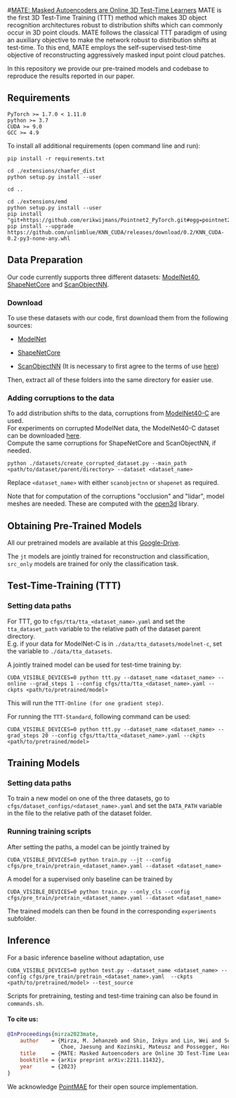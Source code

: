 #[MATE: Masked Autoencoders are Online 3D Test-Time Learners](https://arxiv.org/abs/2211.11432#:~:text=We%20propose%20MATE%2C%20the%20first,not%20be%20anticipated%20during%20training.)
MATE is the first 3D Test-Time Training (TTT) method which makes 3D object recognition architectures robust to 
distribution shifts which can commonly occur in 3D point clouds. 
MATE follows the classical TTT paradigm of using an auxiliary objective to make the network robust to 
distribution shifts at test-time. 
To this end, MATE employs the self-supervised test-time objective of reconstructing aggressively masked 
input point cloud patches.

In this repository we provide our pre-trained models and codebase to reproduce the results reported in our 
paper. 
## Requirements
```
PyTorch >= 1.7.0 < 1.11.0  
python >= 3.7  
CUDA >= 9.0  
GCC >= 4.9  
```
To install all additional requirements (open command line and run):
```
pip install -r requirements.txt

cd ./extensions/chamfer_dist
python setup.py install --user

cd ..

cd ./extensions/emd
python setup.py install --user
pip install "git+https://github.com/erikwijmans/Pointnet2_PyTorch.git#egg=pointnet2_ops&subdirectory=pointnet2_ops_lib"
pip install --upgrade https://github.com/unlimblue/KNN_CUDA/releases/download/0.2/KNN_CUDA-0.2-py3-none-any.whl
```

## Data Preparation
Our code currently supports three different datasets: [ModelNet40](https://arxiv.org/abs/1406.5670), [ShapeNetCore](https://arxiv.org/abs/1512.03012) and [ScanObjectNN](https://arxiv.org/abs/1908.04616).
  
### Download
To use these datasets with our code, first download them from the following sources:  
- [ModelNet](https://shapenet.cs.stanford.edu/media/modelnet40_normal_resampled.zip) 

- [ShapeNetCore](https://cloud.tsinghua.edu.cn/f/06a3c383dc474179b97d/)

- [ScanObjectNN](https://hkust-vgd.ust.hk/scanobjectnn/h5_files.zip) (It is necessary to first agree to the terms of use [here](https://forms.gle/g29a6qSgjatjb1vZ6))  

Then, extract all of these folders into the same directory for easier use.

### Adding corruptions to the data
To add distribution shifts to the data, corruptions from [ModelNet40-C](https://arxiv.org/abs/2201.12296) are used.  
For experiments on corrupted ModelNet data, the ModelNet40-C dataset can be downloaded [here](https://drive.google.com/drive/folders/10YeQRh92r_WdL-Dnog2zQfFr03UW4qXX).  
Compute the same corruptions for ShapeNetCore and ScanObjectNN, if needed.

```
python ./datasets/create_corrupted_dataset.py --main_path <path/to/dataset/parent/directory> --dataset <dataset_name>
```
Replace `<dataset_name>` with either `scanobjectnn` or `shapenet` as required. 

Note that for computation of the corruptions "occlusion" and "lidar", model 
meshes are needed. These are computed with 
the [open3d](http://www.open3d.org/docs/release/getting_started.html) library. 

## Obtaining Pre-Trained Models
All our pretrained models are available at 
this [Google-Drive](https://drive.google.com/drive/folders/1TR46XXp63rtKxH5ufdbfI-X0ZXx8MyKm?usp=share_link).

The `jt` models are jointly trained for reconstruction and classification, `src_only` 
models are trained for only the classification task.  

## Test-Time-Training (TTT)
### Setting data paths 
For TTT, go to `cfgs/tta/tta_<dataset_name>.yaml` and set the `tta_dataset_path` variable to the relative path of the dataset parent directory.  
E.g. if your data for ModelNet-C is in `./data/tta_datasets/modelnet-c`, set the variable to `./data/tta_datasets`.  

A jointly trained model can be used for test-time training by:  
```
CUDA_VISIBLE_DEVICES=0 python ttt.py --dataset_name <dataset_name> --online --grad_steps 1 --config cfgs/tta/tta_<dataset_name>.yaml --ckpts <path/to/pretrained/model>
```
This will run the `TTT-Online (for one gradient step)`.

For running the `TTT-Standard`, following command can be used: 
```
CUDA_VISIBLE_DEVICES=0 python ttt.py --dataset_name <dataset_name> --grad_steps 20 --config cfgs/tta/tta_<dataset_name>.yaml --ckpts <path/to/pretrained/model>
```

## Training Models
### Setting data paths
To train a new model on one of the three datasets, go to `cfgs/dataset_configs/<dataset_name>.yaml` and set the `DATA_PATH` 
variable in the file to the relative path of the dataset folder.  

### Running training scripts
After setting the paths, a model can be jointly trained by
```
CUDA_VISIBLE_DEVICES=0 python train.py --jt --config cfgs/pre_train/pretrain_<dataset_name>.yaml --dataset <dataset_name>
```  
A model for a supervised only baseline can be trained by
```
CUDA_VISIBLE_DEVICES=0 python train.py --only_cls --config cfgs/pre_train/pretrain_<dataset_name>.yaml --dataset <dataset_name>
```  
The trained models can then be found in the corresponding `experiments` subfolder.

## Inference

For a basic inference baseline without adaptation, use
```
CUDA_VISIBLE_DEVICES=0 python test.py --dataset_name <dataset_name> --config cfgs/pre_train/pretrain_<dataset_name>.yaml  --ckpts <path/to/pretrained/model> --test_source
```
Scripts for pretraining, testing and test-time training can also be found in `commands.sh`.

#### To cite us: 
```bibtex
@InProceedings{mirza2023mate,
    author    = {Mirza, M. Jehanzeb and Shin, Inkyu and Lin, Wei and Schriebl, Andreas and Sun, Kunyang and
                 Choe, Jaesung and Kozinski, Mateusz and Possegger, Horst and Kweon, In So and Yoon, Kun-Jin and Bischof, Horst},
    title     = {MATE: Masked Autoencoders are Online 3D Test-Time Learners},
    booktitle = {arXiv preprint arXiv:2211.11432},
    year      = {2023}
}
```
We acknowledge [PointMAE](https://github.com/Pang-Yatian/Point-MAE) for their open source implementation.
